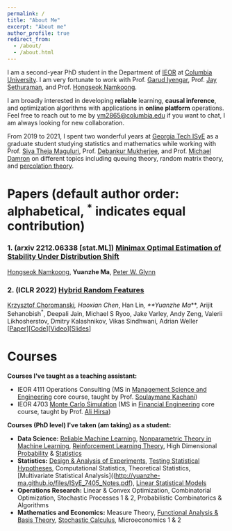 ```yaml
---
permalink: /
title: "About Me"
excerpt: "About me"
author_profile: true
redirect_from: 
  - /about/
  - /about.html
---
```


I am a second-year PhD student in the Department of [IEOR](https://www.ieor.columbia.edu/) at [Columbia University](https://www.columbia.edu/). I am very fortunate to work with Prof. [Garud Iyengar](http://www.columbia.edu/~gi10/), Prof. [Jay Sethuraman](https://www.ieor.columbia.edu/faculty/jay-sethuraman), and Prof. [Hongseok Namkoong](https://hsnamkoong.github.io/). 
 
I am broadly interested in developing **reliable** learning, **causal inference**, and optimization algorithms with applications in **online platform** operations.
Feel free to reach out to me by <ym2865@columbia.edu> if you want to chat, I am always looking for new collaboration.
  
  
From 2019 to 2021, I spent two wonderful years at [Georgia Tech ISyE](https://www.isye.gatech.edu/) as a graduate student studying statistics and mathematics while working with Prof. [Siva Theja Maguluri](https://sites.google.com/site/sivatheja/), Prof. [Debankur Mukherjee](https://www.debankur-mukherjee.com/), and  Prof. [Michael Damron](https://sites.google.com/view/mdamron22021)  on different topics including queuing theory, random matrix theory, and [percolation theory](https://en.wikipedia.org/wiki/First_passage_percolation).


<h1 id="publications"> Papers (default author order: alphabetical, <sup>*</sup> indicates equal contribution)</h1>

### <a name="stability"></a> 1. **(arxiv 2212.06338 [stat.ML])** [**Minimax Optimal Estimation of Stability Under Distribution Shift**](https://arxiv.org/pdf/2212.06338.pdf) 
[Hongseok Namkoong](https://hsnamkoong.github.io/), **Yuanzhe Ma**, [Peter W. Glynn](https://web.stanford.edu/~glynn/) 
 
### <a name="HRF"></a> 2. **(ICLR 2022)** [**Hybrid Random Features**](https://openreview.net/pdf?id=EMigfE6ZeS) 
[Krzysztof Choromanski](https://research.google/people/KrzysztofChoromanski/)<sup>*</sup>, Haoxian Chen<sup>*</sup>, 
Han Lin<sup>*</sup>, **Yuanzhe Ma<sup>*</sup>**, Arijit Sehanobish<sup>*</sup>, Deepali Jain, Michael S Ryoo, Jake Varley, Andy Zeng, Valerii Likhosherstov, Dmitry Kalashnikov, Vikas Sindhwani, Adrian Weller 
<br>\[[Paper](https://openreview.net/pdf?id=EMigfE6ZeS)\]\[[Code](https://github.com/HL-hanlin/HRF_ICLR2022)\]\[[Video](https://iclr.cc/virtual/2022/poster/6410)\]\[[Slides](https://iclr.cc/media/iclr-2022/Slides/6410.pdf)\]


<h1 id="courses"> Courses </h1>

**Courses I've taught as a teaching assistant:**
- IEOR 4111	Operations Consulting (MS in [Management Science and Engineering](https://mse.ieor.columbia.edu/) core course, taught by Prof. [Soulaymane Kachani](https://provost.columbia.edu/people/soulaymane-kachani))
- IEOR 4703 [Monte Carlo Simulation](http://yuanzhe-ma.github.io/files/IEOR4703-MonteCarloSimulation.pdf) (MS in [Financial Engineering](https://msfe.ieor.columbia.edu/) core course, taught by Prof. [Ali Hirsa](https://www.ieor.columbia.edu/faculty/ali-hirsa))

**Courses (PhD level) I've taken (am taking) as a student:**

- **Data Science:** [Reliable Machine Learning](https://hsnamkoong.github.io/b9145/index.html), [Nonparametric Theory in Machine Learning](http://www.columbia.edu/~skk2175/Courses/Syllabus-8201-Spr23.pdf), [Reinforcement Learning Theory](https://www.dropbox.com/sh/chwb7j1keeyide1/AAB0SDqVaD1qm2Ji9id3jF3ea?dl=0), High Dimensional [Probability](https://www.math.uci.edu/~rvershyn/papers/HDP-book/HDP-book.pdf) & [Statistics](https://doi.org/10.1017/9781108627771)
- **Statistics:** [Design & Analysis of Experiments](https://www2.isye.gatech.edu/~jeffwu/isye6413/), [Testing Statistical Hypotheses](http://yuanzhe-ma.github.io/files/Math_6263_Notes.pdf), Computational Statistics, Theoretical Statistics, [Multivariate Statistical Analysis]((http://yuanzhe-ma.github.io/files/ISyE_7405_Notes.pdf), [Linear Statistical Models](http://yuanzhe-ma.github.io/files/Math_6266_Notes.pdf)
- **Operations Research:** Linear & Convex Optimization, Combinatorial  Optimization, Stochastic Processes 1 & 2, Probabilistic Combinatorics & Algorithms
- **Mathematics and Economics:** Measure Theory, [Functional Analysis & Basis Theory](https://heil.math.gatech.edu/papers/bases.pdf), [Stochastic Calculus](https://link.springer.com/book/10.1007/978-3-319-31089-3), Microeconomics 1 & 2 
 

